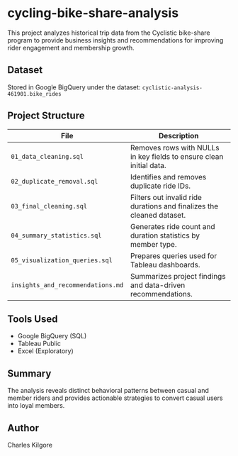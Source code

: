 # cycling-bike-share-analysis

This project analyzes historical trip data from the Cyclistic bike-share program to provide business insights and recommendations for improving rider engagement and membership growth.

## Dataset
Stored in Google BigQuery under the dataset: `cyclistic-analysis-461901.bike_rides`

## Project Structure

| File                            | Description |
|---------------------------------|-------------|
| `01_data_cleaning.sql`          | Removes rows with NULLs in key fields to ensure clean initial data. |
| `02_duplicate_removal.sql`      | Identifies and removes duplicate ride IDs. |
| `03_final_cleaning.sql`         | Filters out invalid ride durations and finalizes the cleaned dataset. |
| `04_summary_statistics.sql`     | Generates ride count and duration statistics by member type. |
| `05_visualization_queries.sql`  | Prepares queries used for Tableau dashboards. |
| `insights_and_recommendations.md` | Summarizes project findings and data-driven recommendations. |

## Tools Used
- Google BigQuery (SQL)
- Tableau Public
- Excel (Exploratory)

## Summary
The analysis reveals distinct behavioral patterns between casual and member riders and provides actionable strategies to convert casual users into loyal members.

## Author
Charles Kilgore
